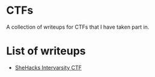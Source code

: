 # CTFs
A collection of writeups for CTFs that I have taken part in.
# List of writeups
- [SheHacks Intervarsity CTF](/SIC(AspireCTF))
